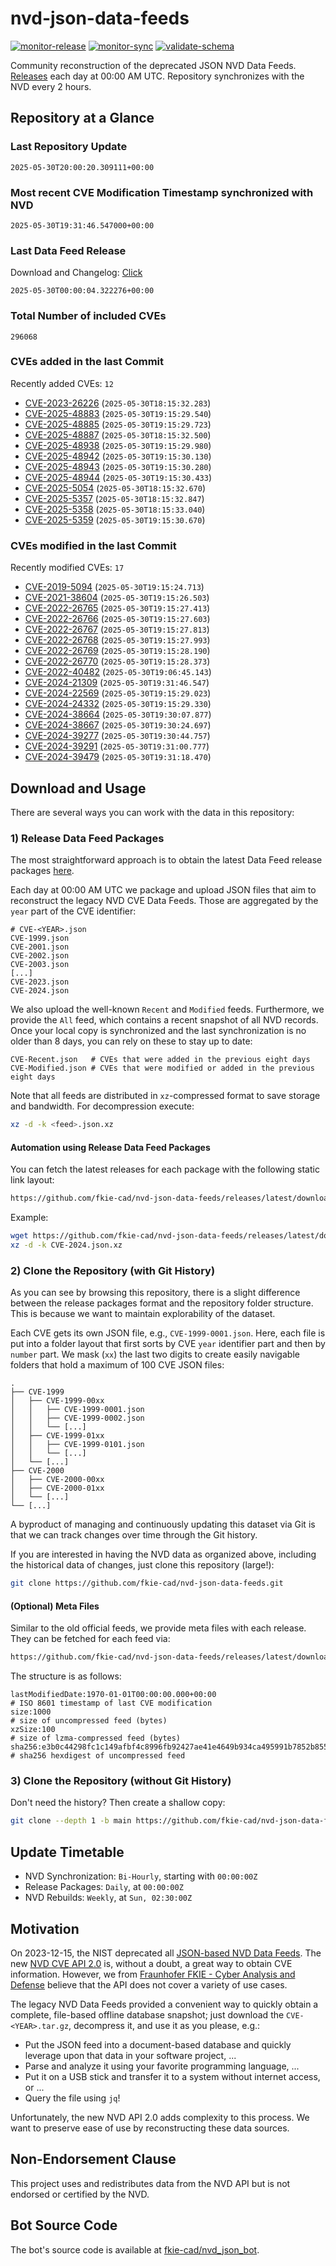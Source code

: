 # nvd-json-data-feeds

[![monitor-release](https://github.com/fkie-cad/nvd-json-data-feeds/actions/workflows/monitor_release.yml/badge.svg)](https://github.com/fkie-cad/nvd-json-data-feeds/actions/workflows/monitor_release.yml)
[![monitor-sync](https://github.com/fkie-cad/nvd-json-data-feeds/actions/workflows/monitor_sync.yml/badge.svg)](https://github.com/fkie-cad/nvd-json-data-feeds/actions/workflows/monitor_sync.yml)
[![validate-schema](https://github.com/fkie-cad/nvd-json-data-feeds/actions/workflows/validate_schema.yml/badge.svg)](https://github.com/fkie-cad/nvd-json-data-feeds/actions/workflows/validate_schema.yml)

Community reconstruction of the deprecated JSON NVD Data Feeds.
[Releases](https://github.com/fkie-cad/nvd-json-data-feeds/releases/latest) each day at 00:00 AM UTC.
Repository synchronizes with the NVD every 2 hours.

## Repository at a Glance

### Last Repository Update

```plain
2025-05-30T20:00:20.309111+00:00
```

### Most recent CVE Modification Timestamp synchronized with NVD

```plain
2025-05-30T19:31:46.547000+00:00
```

### Last Data Feed Release

Download and Changelog: [Click](https://github.com/fkie-cad/nvd-json-data-feeds/releases/latest)

```plain
2025-05-30T00:00:04.322276+00:00
```

### Total Number of included CVEs

```plain
296068
```

### CVEs added in the last Commit

Recently added CVEs: `12`

- [CVE-2023-26226](CVE-2023/CVE-2023-262xx/CVE-2023-26226.json) (`2025-05-30T18:15:32.283`)
- [CVE-2025-48883](CVE-2025/CVE-2025-488xx/CVE-2025-48883.json) (`2025-05-30T19:15:29.540`)
- [CVE-2025-48885](CVE-2025/CVE-2025-488xx/CVE-2025-48885.json) (`2025-05-30T19:15:29.723`)
- [CVE-2025-48887](CVE-2025/CVE-2025-488xx/CVE-2025-48887.json) (`2025-05-30T18:15:32.500`)
- [CVE-2025-48938](CVE-2025/CVE-2025-489xx/CVE-2025-48938.json) (`2025-05-30T19:15:29.980`)
- [CVE-2025-48942](CVE-2025/CVE-2025-489xx/CVE-2025-48942.json) (`2025-05-30T19:15:30.130`)
- [CVE-2025-48943](CVE-2025/CVE-2025-489xx/CVE-2025-48943.json) (`2025-05-30T19:15:30.280`)
- [CVE-2025-48944](CVE-2025/CVE-2025-489xx/CVE-2025-48944.json) (`2025-05-30T19:15:30.433`)
- [CVE-2025-5054](CVE-2025/CVE-2025-50xx/CVE-2025-5054.json) (`2025-05-30T18:15:32.670`)
- [CVE-2025-5357](CVE-2025/CVE-2025-53xx/CVE-2025-5357.json) (`2025-05-30T18:15:32.847`)
- [CVE-2025-5358](CVE-2025/CVE-2025-53xx/CVE-2025-5358.json) (`2025-05-30T18:15:33.040`)
- [CVE-2025-5359](CVE-2025/CVE-2025-53xx/CVE-2025-5359.json) (`2025-05-30T19:15:30.670`)


### CVEs modified in the last Commit

Recently modified CVEs: `17`

- [CVE-2019-5094](CVE-2019/CVE-2019-50xx/CVE-2019-5094.json) (`2025-05-30T19:15:24.713`)
- [CVE-2021-38604](CVE-2021/CVE-2021-386xx/CVE-2021-38604.json) (`2025-05-30T19:15:26.503`)
- [CVE-2022-26765](CVE-2022/CVE-2022-267xx/CVE-2022-26765.json) (`2025-05-30T19:15:27.413`)
- [CVE-2022-26766](CVE-2022/CVE-2022-267xx/CVE-2022-26766.json) (`2025-05-30T19:15:27.603`)
- [CVE-2022-26767](CVE-2022/CVE-2022-267xx/CVE-2022-26767.json) (`2025-05-30T19:15:27.813`)
- [CVE-2022-26768](CVE-2022/CVE-2022-267xx/CVE-2022-26768.json) (`2025-05-30T19:15:27.993`)
- [CVE-2022-26769](CVE-2022/CVE-2022-267xx/CVE-2022-26769.json) (`2025-05-30T19:15:28.190`)
- [CVE-2022-26770](CVE-2022/CVE-2022-267xx/CVE-2022-26770.json) (`2025-05-30T19:15:28.373`)
- [CVE-2022-40482](CVE-2022/CVE-2022-404xx/CVE-2022-40482.json) (`2025-05-30T19:06:45.143`)
- [CVE-2024-21309](CVE-2024/CVE-2024-213xx/CVE-2024-21309.json) (`2025-05-30T19:31:46.547`)
- [CVE-2024-22569](CVE-2024/CVE-2024-225xx/CVE-2024-22569.json) (`2025-05-30T19:15:29.023`)
- [CVE-2024-24332](CVE-2024/CVE-2024-243xx/CVE-2024-24332.json) (`2025-05-30T19:15:29.330`)
- [CVE-2024-38664](CVE-2024/CVE-2024-386xx/CVE-2024-38664.json) (`2025-05-30T19:30:07.877`)
- [CVE-2024-38667](CVE-2024/CVE-2024-386xx/CVE-2024-38667.json) (`2025-05-30T19:30:24.697`)
- [CVE-2024-39277](CVE-2024/CVE-2024-392xx/CVE-2024-39277.json) (`2025-05-30T19:30:44.757`)
- [CVE-2024-39291](CVE-2024/CVE-2024-392xx/CVE-2024-39291.json) (`2025-05-30T19:31:00.777`)
- [CVE-2024-39479](CVE-2024/CVE-2024-394xx/CVE-2024-39479.json) (`2025-05-30T19:31:18.470`)


## Download and Usage

There are several ways you can work with the data in this repository:

### 1) Release Data Feed Packages

The most straightforward approach is to obtain the latest Data Feed release packages [here](https://github.com/fkie-cad/nvd-json-data-feeds/releases/latest).

Each day at 00:00 AM UTC we package and upload JSON files that aim to reconstruct the legacy NVD CVE Data Feeds.
Those are aggregated by the `year` part of the CVE identifier:

```
# CVE-<YEAR>.json
CVE-1999.json
CVE-2001.json
CVE-2002.json
CVE-2003.json
[...]
CVE-2023.json
CVE-2024.json
```

We also upload the well-known `Recent` and `Modified` feeds.
Furthermore, we provide the `All` feed, which contains a recent snapshot of all NVD records.
Once your local copy is synchronized and the last synchronization is no older than 8 days, you can rely on these to stay up to date:

```plain
CVE-Recent.json   # CVEs that were added in the previous eight days
CVE-Modified.json # CVEs that were modified or added in the previous eight days
```

Note that all feeds are distributed in `xz`-compressed format to save storage and bandwidth.
For decompression execute:

```sh
xz -d -k <feed>.json.xz
```

#### Automation using Release Data Feed Packages

You can fetch the latest releases for each package with the following static link layout:

```sh
https://github.com/fkie-cad/nvd-json-data-feeds/releases/latest/download/CVE-<YEAR>.json.xz
```

Example:

```sh
wget https://github.com/fkie-cad/nvd-json-data-feeds/releases/latest/download/CVE-2024.json.xz
xz -d -k CVE-2024.json.xz
```

### 2) Clone the Repository (with Git History)

As you can see by browsing this repository, there is a slight difference between the release packages format and the repository folder structure.
This is because we want to maintain explorability of the dataset.

Each CVE gets its own JSON file, e.g., `CVE-1999-0001.json`.
Here, each file is put into a folder layout that first sorts by CVE `year` identifier part and then by `number` part.
We mask (`xx`) the last two digits to create easily navigable folders that hold a maximum of 100 CVE JSON files:

```plain
.
├── CVE-1999
│   ├── CVE-1999-00xx
│   │   ├── CVE-1999-0001.json
│   │   ├── CVE-1999-0002.json
│   │   └── [...]
│   ├── CVE-1999-01xx
│   │   ├── CVE-1999-0101.json
│   │   └── [...]
│   └── [...]
├── CVE-2000
│   ├── CVE-2000-00xx
│   ├── CVE-2000-01xx
│   └── [...]
└── [...]
```

A byproduct of managing and continuously updating this dataset via Git is that we can track changes over time through the Git history.

If you are interested in having the NVD data as organized above, including the historical data of changes, just clone this repository (large!):

```sh
git clone https://github.com/fkie-cad/nvd-json-data-feeds.git
```

#### (Optional) Meta Files

Similar to the old official feeds, we provide meta files with each release. They can be fetched for each feed via:

```sh
https://github.com/fkie-cad/nvd-json-data-feeds/releases/latest/download/CVE-<YEAR>.meta
```

The structure is as follows:

```plain
lastModifiedDate:1970-01-01T00:00:00.000+00:00                          # ISO 8601 timestamp of last CVE modification
size:1000                                                               # size of uncompressed feed (bytes)
xzSize:100                                                              # size of lzma-compressed feed (bytes)
sha256:e3b0c44298fc1c149afbf4c8996fb92427ae41e4649b934ca495991b7852b855 # sha256 hexdigest of uncompressed feed
```

### 3) Clone the Repository (without Git History)

Don't need the history? Then create a shallow copy:

```sh
git clone --depth 1 -b main https://github.com/fkie-cad/nvd-json-data-feeds.git
```


## Update Timetable

* NVD Synchronization: `Bi-Hourly`, starting with `00:00:00Z`
* Release Packages: `Daily`, at `00:00:00Z`
* NVD Rebuilds: `Weekly`, at `Sun, 02:30:00Z`


## Motivation

On 2023-12-15, the NIST deprecated all [JSON-based NVD Data Feeds](https://nvd.nist.gov/vuln/data-feeds#divRetirementBanner-1).
The new [NVD CVE API 2.0](https://nvd.nist.gov/developers/vulnerabilities) is, without a doubt, a great way to obtain CVE information.
However, we from [Fraunhofer FKIE - Cyber Analysis and Defense](https://www.fkie.fraunhofer.de/en/departments/cad.html) believe that the API does not cover a variety of use cases.

The legacy NVD Data Feeds provided a convenient way to quickly obtain a complete, file-based offline database snapshot; just download the `CVE-<YEAR>.tar.gz`, decompress it, and use it as you please, e.g.:

- Put the JSON feed into a document-based database and quickly leverage upon that data in your software project, ...
- Parse and analyze it using your favorite programming language, ...
- Put it on a USB stick and transfer it to a system without internet access, or ...
- Query the file using `jq`!

Unfortunately, the new NVD API 2.0 adds complexity to this process.
We want to preserve ease of use by reconstructing these data sources.

## Non-Endorsement Clause

This project uses and redistributes data from the NVD API but is not endorsed or certified by the NVD.

## Bot Source Code

The bot's source code is available at [fkie-cad/nvd\_json\_bot](https://github.com/fkie-cad/nvd_json_bot).